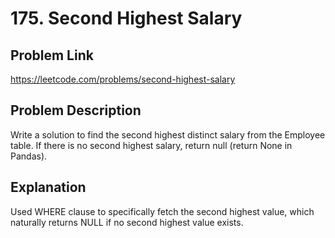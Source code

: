# 175. Second Highest Salary

## Problem Link

https://leetcode.com/problems/second-highest-salary

## Problem Description

Write a solution to find the second highest distinct salary from the Employee table. If there is no second highest salary, return null (return None in Pandas).

## Explanation

Used WHERE clause to specifically fetch the second highest value, which naturally returns NULL if no second highest value exists.
